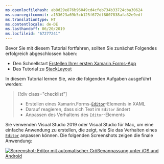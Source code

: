 ```yaml
---
ms.openlocfilehash: ab8d29e876b96049cd4cfeb734b33724cba30624
ms.sourcegitcommit: a153623a69b5cb125f672df8007838afa32e9edf
ms.translationtype: HT
ms.contentlocale: de-DE
ms.lasthandoff: 06/20/2019
ms.locfileid: "67277241"
---
```

Bevor Sie mit diesem Tutorial fortfahren, sollten Sie zunächst Folgendes erfolgreich abgeschlossen haben:

- Den Schnellstart [Erstellen Ihrer ersten Xamarin.Forms-App](~/get-started/first-app/index.md)
- Das Tutorial zu [StackLayout](~/get-started/tutorials/stacklayout/index.yml)

In diesem Tutorial lernen Sie, wie die folgenden Aufgaben ausgeführt werden:

> [!div class="checklist"]
> - Erstellen eines Xamarin.Forms-[`Editor`](xref:Xamarin.Forms.Editor)-Elements in XAML
> - Darauf reagieren, dass sich Text im `Editor` ändert
> - Anpassen des Verhaltens des `Editor`-Elements

Sie verwenden Visual Studio 2019 oder Visual Studio für Mac, um eine einfache Anwendung zu erstellen, die zeigt, wie Sie das Verhalten eines [`Editor`](xref:Xamarin.Forms.Editor) anpassen können. Die folgenden Screenshots zeigen die finale Anwendung:

[![Screenshot: Editor mit automatischer Größenanpassung unter iOS und Android](../images/customize-behavior.png "Editor mit automatischer Größenanpassung")](../images/customize-behavior-large.png#lightbox "Editor mit automatischer Größenanpassung")
